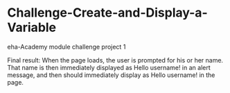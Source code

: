 # Challenge-Create-and-Display-a-Variable
eha-Academy module challenge project 1

Final result: When the page loads, the user is prompted for his or her name. That name is then immediately displayed as Hello username! in an alert message, and then should immediately display as Hello username! in the page.
